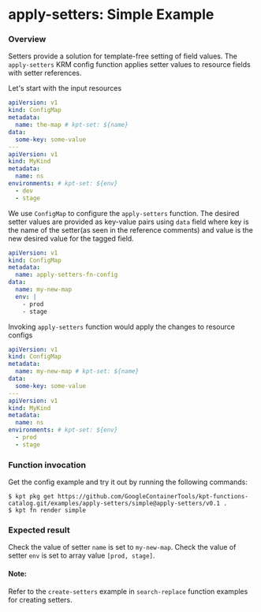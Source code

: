 # apply-setters: Simple Example

### Overview

Setters provide a solution for template-free setting of field values. The
`apply-setters` KRM config function applies setter values to resource fields
with setter references.

Let's start with the input resources

```yaml
apiVersion: v1
kind: ConfigMap
metadata:
  name: the-map # kpt-set: ${name}
data:
  some-key: some-value
---
apiVersion: v1
kind: MyKind
metadata:
  name: ns
environments: # kpt-set: ${env}
  - dev
  - stage
```

We use `ConfigMap` to configure the `apply-setters` function. The desired
setter values are provided as key-value pairs using `data` field where key is
the name of the setter(as seen in the reference comments) and value is the new
desired value for the tagged field.

```yaml
apiVersion: v1
kind: ConfigMap
metadata:
  name: apply-setters-fn-config
data:
  name: my-new-map
  env: |
    - prod
    - stage
```

Invoking `apply-setters` function would apply the changes to resource configs

```yaml
apiVersion: v1
kind: ConfigMap
metadata:
  name: my-new-map # kpt-set: ${name}
data:
  some-key: some-value
---
apiVersion: v1
kind: MyKind
metadata:
  name: ns
environments: # kpt-set: ${env}
  - prod
  - stage
```

### Function invocation

Get the config example and try it out by running the following commands:

```shell
$ kpt pkg get https://github.com/GoogleContainerTools/kpt-functions-catalog.git/examples/apply-setters/simple@apply-setters/v0.1 .
$ kpt fn render simple
```

### Expected result

Check the value of setter `name` is set to `my-new-map`.
Check the value of setter `env` is set to array value `[prod, stage]`.

#### Note:

Refer to the `create-setters` example in `search-replace` function examples for creating setters.
